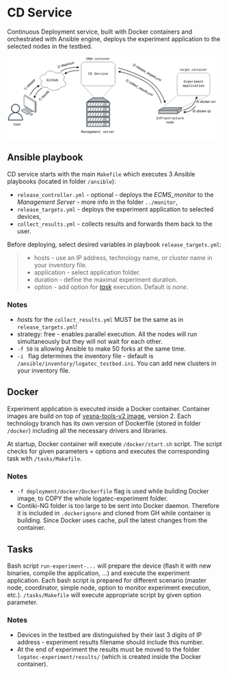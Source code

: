 # CD Service

Continuous Deployment service, built with Docker containers and orchestrated with Ansible engine, deploys the experiment application to the selected nodes in the testbed. 

![Continuous Deployment reference architecture.](deployment.png)
## Ansible playbook

CD service starts with the main `Makefile` which executes 3 Ansible playbooks (located in folder `/ansible`):
* `release_controller.yml` - optional - deploys the *ECMS_monitor* to the *Management Server* - more info in the folder `../monitor`,
* `release_targets.yml` - deploys the experiment application to selected devices, 
* `collect_results.yml` - collects results and forwards them back to the user.

Before deploying, select desired variables in playbook `release_targets.yml`:
> * hosts - use an IP address, technology name, or cluster name in your inventory file.
> * application - select application folder.
> * duration - define the maximal experiment duration. 
> * option - add option for [*task*](#Tasks) execution. Default is *none*.

### **Notes**

* *hosts* for the `collect_results.yml` MUST be the same as in `release_targets.yml`!
* strategy: free - enables parallel execution. All the nodes will run simultaneously but they will not wait for each other.
* `-f 50` is allowing Ansible to make 50 forks at the same time.
* `-i ` flag determines the inventory file - default is `/ansible/inventory/logatec_testbed.ini`. You can add new clusters in your inventory file.

## Docker

Experiment application is executed inside a Docker container. Container images are build on top of [vesna-tools-v2 image](https://github.com/sensorlab/sna-lgtc-support/tree/master/docker), version 2.
Each technology branch has its own version of Dockerfile (stored in folder `/docker`) including all the necessary drivers and libraries.

At startup, Docker container will execute `/docker/start.sh` script. The script checks for given parameters = options and executes the corresponding task with `/tasks/Makefile`.
### **Notes**

* `-f deployment/docker/Dockerfile` flag is used while building Docker image, to COPY the whole logatec-experiment folder.
* Contiki-NG folder is too large to be sent into Docker daemon. Therefore it is included in `.dockerignore` and cloned from GH while container is building. Since Docker uses cache, pull the latest changes from the container.

## Tasks

Bash script `run-experiment-...` will prepare the device (flash it with new binaries, compile the application, ...) and execute the experiment application. Each bash script is prepared for different scenario (master node, coordinator, simple node, option to monitor experiment execution, etc.). `/tasks/Makefile` will execute appropriate script by given option parameter.

### **Notes**

* Devices in the testbed are distinguished by their last 3 digits of IP address - experiment results filename should include this number.
* At the end of experiment the results must be moved to the folder `logatec-experiment/results/` (which is created inside the Docker container).